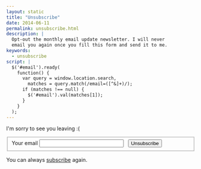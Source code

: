 ```yaml
---
layout: static
title: "Unsubscribe"
date: 2014-06-11
permalink: unsubscribe.html
description: |
  Opt-out the monthly email update newsletter. I will never
  email you again once you fill this form and send it to me.
keywords:
  - unsubscribe
script: |
  $('#email').ready(
    function() {
      var query = window.location.search,
        matches = query.match(/email=([^&]+)/);
      if (matches !== null) {
        $('#email').val(matches[1]);
      }
    }
  );
---
```


I'm sorry to see you leaving :(

<form action="http://formspree.io/blog@yegor256.com" method="POST"><fieldset id="form">
  <input type="hidden" name="_next" value="http://www.yegor256.com/unsubscribed.html"/>
  <input type="hidden" name="_subject" value="unsubscribe me"/>
  <input type="hidden" name="_format" value="text"/>
  <label for="email">Your email</label>
  <input id="email" class="field field-text" name="email" size="25" maxlength="255" type="email" required="required"/>
  <label for="unsubscribe">&nbsp;</label>
  <button id="unsubscribe" class="field">Unsubscribe</button>
</fieldset></form>

You can always [subscribe](/about-me.html#form) again.
